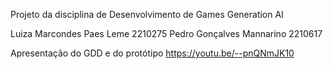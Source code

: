 Projeto da disciplina de Desenvolvimento de Games
Generation AI

Luiza Marcondes Paes Leme 2210275
Pedro Gonçalves Mannarino 2210617

Apresentação do GDD e do protótipo 
https://youtu.be/--pnQNmJK10
